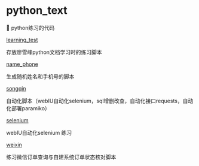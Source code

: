 # python_text
📖 python练习的代码

[learning_test](https://github.com/gaoyang836/python_text/tree/master/learning_test)

存放廖雪峰python文档学习时的练习脚本

[name_phone](https://github.com/gaoyang836/python_text/tree/master/name_phone) 

生成随机姓名和手机号的脚本

[songqin](https://github.com/gaoyang836/python_text/blob/master/songqin/http.py)

自动化脚本（webIU自动化selenium，sql增删改查，自动化接口requests，自动化部署paramiko）

[selenium](https://github.com/gaoyang836/python_text/tree/master/selenium)

webIU自动化selenium 练习

[weixin](https://github.com/gaoyang836/python_text/tree/master/weixin)

练习微信订单查询与自建系统订单状态核对脚本
